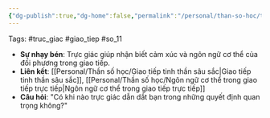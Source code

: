 ```yaml
---
{"dg-publish":true,"dg-home":false,"permalink":"/personal/than-so-hoc/truc-giac-trong-giao-tiep/","dgPassFrontmatter":true,"noteIcon":"","updated":"2025-01-14T22:20:10.350+07:00"}
---
```




Tags: #truc_giac #giao_tiep #so_11

- **Sự nhạy bén**: Trực giác giúp nhận biết cảm xúc và ngôn ngữ cơ thể của đối phương trong giao tiếp.
- **Liên kết**: [[Personal/Thần số học/Giao tiếp tinh thần sâu sắc\|Giao tiếp tinh thần sâu sắc]], [[Personal/Thần số học/Ngôn ngữ cơ thể trong giao tiếp trực tiếp\|Ngôn ngữ cơ thể trong giao tiếp trực tiếp]]
- **Câu hỏi**: "Có khi nào trực giác dẫn dắt bạn trong những quyết định quan trọng không?"